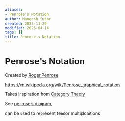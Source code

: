 ```yaml
---
aliases:
- Penrose's Notation
author: Maneesh Sutar
created: 2023-11-29
modified: 2025-04-14
tags: []
title: Penrose's Notation
---
```


# Penrose's Notation

Created by [Roger Penrose](../People/Roger_Penrose.md)

<https://en.wikipedia.org/wiki/Penrose_graphical_notation>

Takes inspiration from [Category Theory](../FunctionalProgramming/category_theory.md)

See [penrose’s diagram](https://en.wikipedia.org/wiki/Penrose_diagram),

can be used to represent tensor multiplcaitions
